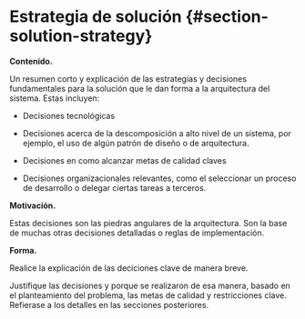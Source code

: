 Estrategia de solución {#section-solution-strategy}
======================

**Contenido.**

Un resumen corto y explicación de las estrategias y decisiones
fundamentales para la solución que le dan forma a la arquitectura del
sistema. Estas incluyen:

-   Decisiones tecnológicas

-   Decisiones acerca de la descomposición a alto nivel de un sistema,
    por ejemplo, el uso de algún patrón de diseño o de arquitectura.

-   Decisiones en como alcanzar metas de calidad claves

-   Decisiones organizacionales relevantes, como el seleccionar un
    proceso de desarrollo o delegar ciertas tareas a terceros.

**Motivación.**

Estas decisiones son las piedras angulares de la arquitectura. Son la
base de muchas otras decisiones detalladas o reglas de implementación.

**Forma.**

Realice la explicación de las deciciones clave de manera breve.

Justifique las decisiones y porque se realizaron de esa manera, basado
en el planteamiento del problema, las metas de calidad y restricciones
clave. Refierase a los detalles en las secciones posteriores.
